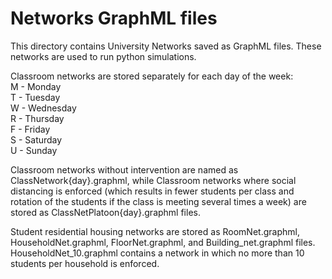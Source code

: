 # Networks GraphML files

This directory contains University Networks saved as GraphML files. These networks are used to run python simulations.

Classroom networks are stored separately for each day of the week:<br>
M - Monday<br>
T - Tuesday<br>
W - Wednesday<br>
R - Thursday<br>
F - Friday<br>
S - Saturday<br>
U - Sunday<br>

Classroom networks without intervention are named as ClassNetwork{day}.graphml, while Classroom networks where social distancing is enforced (which results in fewer students per class and rotation of the students if the class is meeting several times a week) are stored as ClassNetPlatoon{day}.graphml files.

Student residential housing networks are stored as RoomNet.graphml, HouseholdNet.graphml, FloorNet.graphml, and Building_net.graphml files. HouseholdNet_10.graphml contains a network in which no more than 10 students per household is enforced. 
